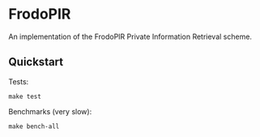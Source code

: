 # FrodoPIR

An implementation of the FrodoPIR Private Information Retrieval scheme.

## Quickstart

Tests:
```
make test
```

Benchmarks (very slow):
```
make bench-all
```